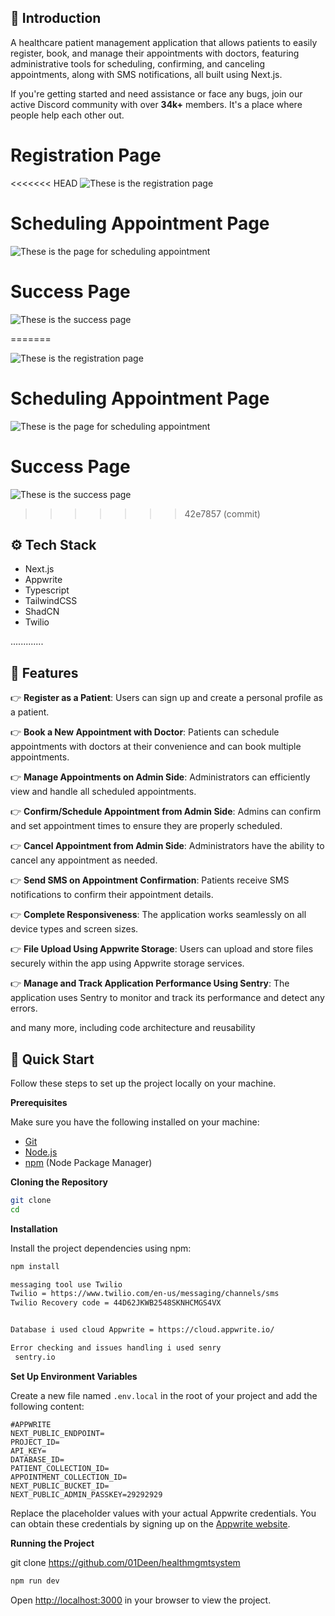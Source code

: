 ## <a name="introduction">🤖 Introduction</a>

A healthcare patient management application that allows patients to easily register, book, and manage their appointments with doctors, featuring administrative tools for scheduling, confirming, and canceling appointments, along with SMS notifications, all built using Next.js.

If you're getting started and need assistance or face any bugs, join our active Discord community with over **34k+** members. It's a place where people help each other out.
<br>

# Registration Page

<<<<<<< HEAD
![These is the registration page](public/po.jpg)

# Scheduling Appointment Page

![These is the page for scheduling appointment](public/pop.jpg)

# Success Page

![These is the success page](public/p.jpg)

=======

![These is the registration page](public/po.jpg)

# Scheduling Appointment Page

![These is the page for scheduling appointment](public/pop.jpg)

# Success Page

![These is the success page](public/p.jpg)

> > > > > > > 42e7857 (commit)

## <a name="tech-stack">⚙️ Tech Stack</a>

- Next.js
- Appwrite
- Typescript
- TailwindCSS
- ShadCN
- Twilio

.............
## <a name="features">🔋 Features</a>

👉 **Register as a Patient**: Users can sign up and create a personal profile as a patient.

👉 **Book a New Appointment with Doctor**: Patients can schedule appointments with doctors at their convenience and can book multiple appointments.

👉 **Manage Appointments on Admin Side**: Administrators can efficiently view and handle all scheduled appointments.

👉 **Confirm/Schedule Appointment from Admin Side**: Admins can confirm and set appointment times to ensure they are properly scheduled.

👉 **Cancel Appointment from Admin Side**: Administrators have the ability to cancel any appointment as needed.

👉 **Send SMS on Appointment Confirmation**: Patients receive SMS notifications to confirm their appointment details.

👉 **Complete Responsiveness**: The application works seamlessly on all device types and screen sizes.

👉 **File Upload Using Appwrite Storage**: Users can upload and store files securely within the app using Appwrite storage services.

👉 **Manage and Track Application Performance Using Sentry**: The application uses Sentry to monitor and track its performance and detect any errors.

and many more, including code architecture and reusability

## <a name="quick-start">🤸 Quick Start</a>

Follow these steps to set up the project locally on your machine.

**Prerequisites**

Make sure you have the following installed on your machine:

- [Git](https://git-scm.com/)
- [Node.js](https://nodejs.org/en)
- [npm](https://www.npmjs.com/) (Node Package Manager)

**Cloning the Repository**

```bash
git clone
cd
```

**Installation**

Install the project dependencies using npm:

```bash
npm install

messaging tool use Twilio
Twilio = https://www.twilio.com/en-us/messaging/channels/sms
Twilio Recovery code = 44D62JKWB2548SKNHCMGS4VX


Database i used cloud Appwrite = https://cloud.appwrite.io/

Error checking and issues handling i used senry
 sentry.io
```

**Set Up Environment Variables**

Create a new file named `.env.local` in the root of your project and add the following content:

```env
#APPWRITE
NEXT_PUBLIC_ENDPOINT=
PROJECT_ID=
API_KEY=
DATABASE_ID=
PATIENT_COLLECTION_ID=
APPOINTMENT_COLLECTION_ID=
NEXT_PUBLIC_BUCKET_ID=
NEXT_PUBLIC_ADMIN_PASSKEY=29292929
```

Replace the placeholder values with your actual Appwrite credentials. You can obtain these credentials by signing up on the [Appwrite website](https://appwrite.io/).

**Running the Project**

git clone https://github.com/01Deen/healthmgmtsystem

```bash
npm run dev
```

Open [http://localhost:3000](http://localhost:3000) in your browser to view the project.
